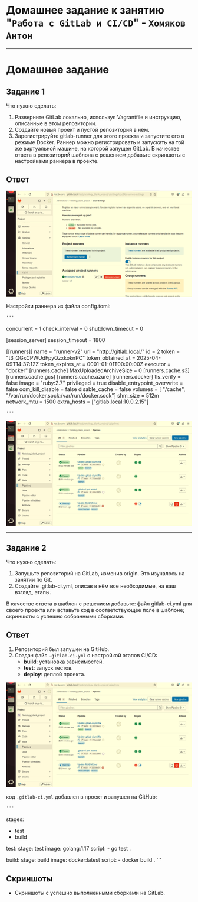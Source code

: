 # Домашнее задание к занятию "`Работа с GitLab и CI/CD`" - `Хомяков Антон`

---

# Домашнее задание

## Задание 1

Что нужно сделать:
1. Разверните GitLab локально, используя Vagrantfile и инструкцию, описанные в этом репозитории.
2. Создайте новый проект и пустой репозиторий в нём.
3. Зарегистрируйте gitlab-runner для этого проекта и запустите его в режиме Docker. Раннер можно регистрировать и запускать на той же виртуальной машине, на которой запущен GitLab.
В качестве ответа в репозиторий шаблона с решением добавьте скриншоты с настройками раннера в проекте.

## Ответ
![Скриншот 1.1](img/Screenshot.ex1_1.png)

Настройки раннера из файла config.toml:
	
	''' 
concurrent = 1
check_interval = 0
shutdown_timeout = 0

[session_server]
  session_timeout = 1800

[[runners]]
  name = "runner-v2"
  url = "http://gitlab.local/"
  id = 2
  token = "t3_QGxCPWUdFpyQzxkoknPC"
  token_obtained_at = 2025-04-09T14:37:12Z
  token_expires_at = 0001-01-01T00:00:00Z
  executor = "docker"
  [runners.cache]
    MaxUploadedArchiveSize = 0
    [runners.cache.s3]
    [runners.cache.gcs]
    [runners.cache.azure]
  [runners.docker]
    tls_verify = false
    image = "ruby:2.7"
    privileged = true
    disable_entrypoint_overwrite = false
    oom_kill_disable = false
    disable_cache = false
    volumes = [
      "/cache",
      "/var/run/docker.sock:/var/run/docker.sock"]
    shm_size = 512m
    network_mtu = 1500
    extra_hosts = ["gitlab.local:10.0.2.15"]

	'''


![Скриншот 2.1](img/Screenshot.ex2_1.png)

---

## Задание 2

Что нужно сделать:
1. Запушьте репозиторий на GitLab, изменив origin. Это изучалось на занятии по Git.
2. Создайте .gitlab-ci.yml, описав в нём все необходимые, на ваш взгляд, этапы.

В качестве ответа в шаблон с решением добавьте:
файл gitlab-ci.yml для своего проекта или вставьте код в соответствующее поле в шаблоне;
скриншоты с успешно собранными сборками.

## Ответ
1. Репозиторий был запушен на GitHub.
2. Создан файл `.gitlab-ci.yml` с настройкой этапов CI/CD:
   - **build**: установка зависимостей.
   - **test**: запуск тестов.
   - **deploy**: деплой проекта.

![Скриншот 2.1](img/Screenshot.ex2_1.png)

код `.gitlab-ci.yml` добавлен в проект и запушен на GitHub:

	'''
stages:
  - test
  - build

test:
  stage: test
  image: golang:1.17
  script:
    - go test .

build:
  stage: build
  image: docker:latest
  script:
    - docker build .
	'''	

## Скриншоты
- Скриншоты с успешно выполненными сборками на GitLab.

